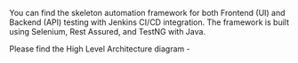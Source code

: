 You can find the skeleton automation framework for both Frontend (UI) and
Backend (API) testing with Jenkins CI/CD integration. The framework is built using Selenium, Rest Assured,
and TestNG with Java.

Please find the High Level Architecture diagram - 
